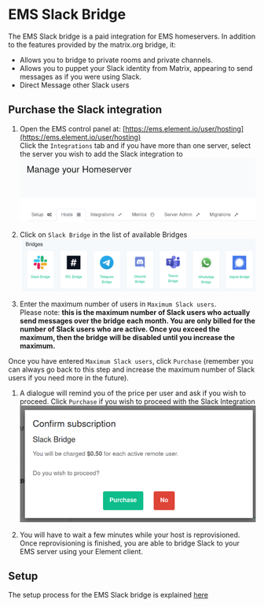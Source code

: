 # EMS Slack Bridge

The EMS Slack bridge is a paid integration for EMS homeservers. In addition to the features provided by the matrix.org bridge, it:

- Allows you to bridge to private rooms and private channels.
- Allows you to puppet your Slack identity from Matrix, appearing to send messages as if you were using Slack.
- Direct Message other Slack users

## Purchase the Slack integration

1. Open the EMS control panel at: [https://ems.element.io/user/hosting](https://ems.element.io/user/hosting)  
Click the `Integrations` tab  and if you have more than one server, select the server you wish to add the Slack integration to  
![temp](/images/click-integration-tab-ems-user-hosting.png)  

1. Click on `Slack Bridge` in the list of available Bridges
![temp](/images/bridge-integration-list.png)  

1. Enter the maximum number of users in `Maximum Slack users`.  
Please note:  **this is the maximum number of Slack users who actually send messages over the bridge each month. You are only billed for the number of Slack users who are active. Once you exceed the maximum, then the bridge will be disabled until you increase the maximum.**

Once you have entered `Maximum Slack users`, click `Purchase` (remember you can always go back to this step and increase the maximum number of Slack users if you need more in the future).

1. A dialogue will remind you of the price per user and ask if you wish to proceed. Click `Purchase` if you wish to proceed with the Slack Integration  
![temp](/images/integrations/ems-Slack-Bridge/confirm-payment.png)  

1. You will have to wait a few minutes while your host is reprovisioned.
Once reprovisioning is finished, you are able to bridge Slack to your EMS server using your Element client.

## Setup

The setup process for the EMS Slack bridge is explained [here](./morg-Slack-Bridge.md)
